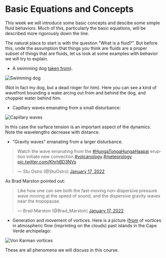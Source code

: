 # Basic Equations and Concepts

This week we will introduce some basic concepts and descibe some simple 
fluid behaviors. Much of this, particularly the basic equations, will be
described more rigorously down the line.

The natural place to start is with the question "What is a fluid?". But
before this, unde the assumption that things you think are fluids are 
a proper subset of things that are fluids, let us look at some examples
with behavior we will try to explain.

- A swimming dog [taken from](https://www.doggypure.com/are-labradors-good-swimmers-coats-waterproof/)).

![Swimming dog](swimming-lab.jpeg "A lab in its element.")


(Not in fact my dog, but a dead ringer for him). Here you can see a kind 
of wavefront bounding a wake arcing out from and behind the dog, 
and choppier water behind him. 

- Capillary waves emanating from a small disturbance:

![Capillary waves](capillarywaves.jpeg "Capillary waves")

In this case the surface tension is an important aspect of the dynamics. 
Note the wavelengths decrease with distance.

- "Gravity waves" emanating from a larger disturbance. 

<div class = "center">

<blockquote class="twitter-tweet"><p lang="en" dir="ltr">Watch the wave emanating from the <a href="https://twitter.com/hashtag/HungaTongaHungaHaapai?src=hash&amp;ref_src=twsrc%5Etfw">#HungaTongaHungaHaapai</a> eruption initiate new convection <a href="https://twitter.com/hashtag/volcanology?src=hash&amp;ref_src=twsrc%5Etfw">#volcanology</a> <a href="https://twitter.com/hashtag/meteorology?src=hash&amp;ref_src=twsrc%5Etfw">#meteorology</a> <a href="https://t.co/KhrhBD3NVs">pic.twitter.com/KhrhBD3NVs</a></p>&mdash; Stu Ostro (@StuOstro) <a href="https://twitter.com/StuOstro/status/1482901767465705472?ref_src=twsrc%5Etfw">January 17, 2022</a></blockquote> <script async src="https://platform.twitter.com/widgets.js" charset="utf-8"></script>

</div>

As Brad Marston pointed out:

<div class = "center">

<blockquote class="twitter-tweet"><p lang="en" dir="ltr">Like how one can see both the fast-moving non-dispersive pressure wave moving at the speed of sound, and the dispersive gravity waves near the tropopause.</p>&mdash; Brad Marston (@Brad_Marston) <a href="https://twitter.com/Brad_Marston/status/1483060389244030976?ref_src=twsrc%5Etfw">January 17, 2022</a></blockquote> <script async src="https://platform.twitter.com/widgets.js" charset="utf-8"></script>

</div>

- Generation and movement of vortices. Here is a picture ([from](https://www.universetoday.com/149514/these-bizarre-cloud-patterns-are-von-karmans-vortices-caused-by-the-air-wrapping-around-tall-islands/) of vortices in atmospheric flow (imprinting on the clouds) past islands in the Cape Verde archipelago:


![Von Karman vortices](vonkarmen.jpeg "Von Karmen vortex street")

These are all phenomena we will discuss in this course.
